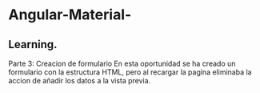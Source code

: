# Angular-Material-
Learning.
---------------------------------------------------------
Parte 3: Creacion de formulario
En esta oportunidad se ha creado un formulario
con la estructura HTML, pero al recargar la pagina
eliminaba la accion de añadir los datos a la vista previa.
